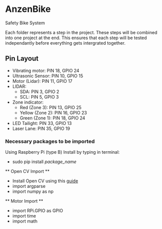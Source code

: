 # AnzenBike
Safety Bike System

Each folder represents a step in the project. 
These steps will be combined into one project at the end. 
This ensures that each step will be tested independantly before everything gets intergrated together.

## Pin Layout
- Vibrating motor: PIN 18, GPIO 24
- Ultrasonic Sensor: PIN 10, GPIO 15
- Motor (Lidar): PIN 11, GPIO 17
- LIDAR:
  * SDA: PIN 3, GPIO 2
  * SCL: PIN 5, GPIO 3
- Zone indicator:
  * Red (Zone 3):			PIN 13, GPIO 25 
  * Yellow (Zone 2):		PIN 16, GPIO 23
  * Green (Zone 1):			PIN 18, GPIO 24
- LED Tailight: 		  PIN  33, GPIO 13
- Laser Lane: 			  PIN  35, GPIO 19

### Necessary packages to be imported
Using Raspberry Pi (type B)
Install by typing in terminal: 
- sudo pip install *package_name*

** Open CV Import **
- Install Open CV using this [guide](http://www.pyimagesearch.com/2015/02/23/install-opencv-and-python-on-your-raspberry-pi-2-and-b/)
- import argparse
- import numpy as np

** Motor Import **
- import RPi.GPIO as GPIO
- import time
- import math

